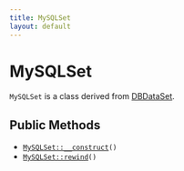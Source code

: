 ```yaml
---
title: MySQLSet
layout: default
---
```


# MySQLSet

<code>MySQLSet</code> is a class derived from <a href="DBDataSet">DBDataSet</a>.

## Public Methods

* <code><a href="MySQLSet%3A%3A__construct">MySQLSet::__construct</a>()</code>
* <code><a href="MySQLSet%3A%3Arewind">MySQLSet::rewind</a>()</code>

